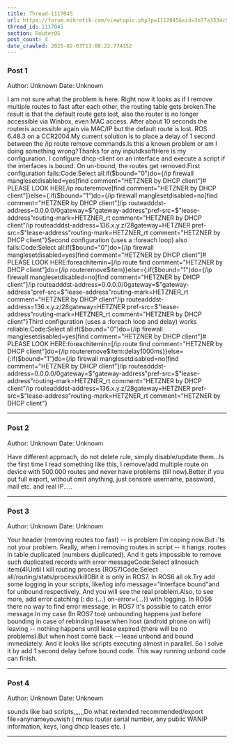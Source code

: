 ```yaml
---
title: Thread-1117045
url: https://forum.mikrotik.com/viewtopic.php?p=1117045&sid=3b77a3334c914448dbbc02bfdff4c3aa#p1117045
thread_id: 1117045
section: RouterOS
post_count: 4
date_crawled: 2025-02-03T13:08:22.774152
---
```


### Post 1
Author: Unknown
Date: Unknown

I am not sure what the problem is here. Right now it looks as if I remove multiple routes to fast after each other, the routing table gets broken.The result is that the default route gets lost, also the router is no longer accessible via Winbox, even MAC access. After about 10 seconds the routeris accessible again via MAC/IP but the default route is lost. ROS 6.48.3 on a CCR2004.My current solution is to place a delay of 1 second between the /ip route remove commands.Is this a known problem or am I doing something wrong?Thanks for any inputdksoftHere is my configuration. I configure dhcp-client on an interface and execute a script if the interfaces is bound. On un-bound, the routes get removed.First configuration fails:Code:Select all:if($bound="0")do={/ip firewall manglesetdisabled=yes[find comment="HETZNER by DHCP client"]# PLEASE LOOK HERE/ip routeremove[find comment="HETZNER by DHCP client"]}else={:if($bound="1")do={/ip firewall manglesetdisabled=no[find comment="HETZNER by DHCP client"]/ip routeadddst-address=0.0.0.0/0gateway=$"gateway-address"pref-src=$"lease-address"routing-mark=HETZNER_rt comment="HETZNER by DHCP client"/ip routeadddst-address=136.x.y.z/28gateway=HETZNER pref-src=$"lease-address"routing-mark=HETZNER_rt comment="HETZNER by DHCP client"}Second configuration (uses a :foreach loop) also fails:Code:Select all:if($bound="0")do={/ip firewall manglesetdisabled=yes[find comment="HETZNER by DHCP client"]# PLEASE LOOK HERE:foreachitemin=[/ip route find comment="HETZNER by DHCP client"]do={/ip routeremove$item}}else={:if($bound="1")do={/ip firewall manglesetdisabled=no[find comment="HETZNER by DHCP client"]/ip routeadddst-address=0.0.0.0/0gateway=$"gateway-address"pref-src=$"lease-address"routing-mark=HETZNER_rt comment="HETZNER by DHCP client"/ip routeadddst-address=136.x.y.z/28gateway=HETZNER pref-src=$"lease-address"routing-mark=HETZNER_rt comment="HETZNER by DHCP client"}Third configuration (uses a :foreach loop and delay) works reliable:Code:Select all:if($bound="0")do={/ip firewall manglesetdisabled=yes[find comment="HETZNER by DHCP client"]# PLEASE LOOK HERE:foreachitemin=[/ip route find comment="HETZNER by DHCP client"]do={/ip routeremove$item:delay1000ms}}else={:if($bound="1")do={/ip firewall manglesetdisabled=no[find comment="HETZNER by DHCP client"]/ip routeadddst-address=0.0.0.0/0gateway=$"gateway-address"pref-src=$"lease-address"routing-mark=HETZNER_rt comment="HETZNER by DHCP client"/ip routeadddst-address=136.x.y.z/28gateway=HETZNER pref-src=$"lease-address"routing-mark=HETZNER_rt comment="HETZNER by DHCP client"}

---
### Post 2
Author: Unknown
Date: Unknown

Have different approach, do not delete rule, simply disable/update them...Is the first time I read something like this, I remove/add multiple route on device with 500.000 routes and never have problems (till now).Better if you put full export, without omit anything, just censore username, password, mail etc. and real IP.....

---
### Post 3
Author: Unknown
Date: Unknown

Your header (removing routes too fast)  -- is problem I'm coping now.But i'ts not your problem. Really, when i removing routes in script -- it hangs, routes in table duplicated (numbers duplicated). And it gets impossible to remove such duplicated records with error messageCode:Select allnosuch item(4)Until I kill routing process (ROS7)Code:Select all/routing/stats/process/kill0Bit it is only in ROS7. In ROS6 all ok.Try add some logging in your scripts, like/log info message="interface bound"and for unbound respectively. And you will see the real problem.Also, to see more, add error catching (: do {...} on-error={...}) with logging. In ROS6 there no way to find error message, in ROS7 it's possible to catch error message.In my case (In ROS7 too)  unbounding happens just before bounding in case of rebinding lease:when host (android phone on wifi) leaving -- nothing happens until lease expired (there will be no problems).But when host come back -- lease unbond and bound immediately. And it looks like scripts executing almost in parallel. So I solve it by add 1 second delay before bound code. This way running unbond code can finish.

---
### Post 4
Author: Unknown
Date: Unknown

sounds like bad scripts,,,,,,Do what rextended recommended/export file=anynameyouwish ( minus router serial number, any public WANIP information, keys, long dhcp leases etc. )

---
